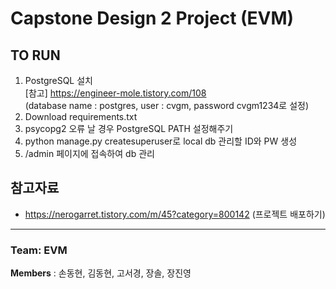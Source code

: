 # Capstone Design 2 Project (EVM)

## TO RUN
1. PostgreSQL 설치 <br> 
[참고] https://engineer-mole.tistory.com/108 <br>
(database name : postgres, user : cvgm, password cvgm1234로 설정) <br>
2.  Download requirements.txt <br>
3.  psycopg2 오류 날 경우 PostgreSQL PATH 설정해주기
4.  python manage.py createsuperuser로 local db 관리할 ID와 PW 생성
5.  /admin 페이지에 접속하여 db 관리<br>

## 참고자료

- https://nerogarret.tistory.com/m/45?category=800142 (프로젝트 배포하기)

---

### Team: EVM
**Members** : 손동현, 김동현, 고서경, 장솔, 장진영
